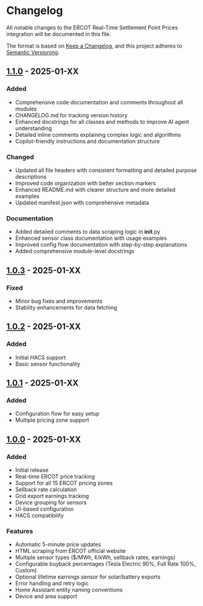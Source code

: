 # Changelog

All notable changes to the ERCOT Real-Time Settlement Point Prices integration will be documented in this file.

The format is based on [Keep a Changelog](https://keepachangelog.com/en/1.0.0/),
and this project adheres to [Semantic Versioning](https://semver.org/spec/v2.0.0.html).

## [1.1.0] - 2025-01-XX

### Added
- Comprehensive code documentation and comments throughout all modules
- CHANGELOG.md for tracking version history
- Enhanced docstrings for all classes and methods to improve AI agent understanding
- Detailed inline comments explaining complex logic and algorithms
- Copilot-friendly instructions and documentation structure

### Changed
- Updated all file headers with consistent formatting and detailed purpose descriptions
- Improved code organization with better section markers
- Enhanced README.md with clearer structure and more detailed examples
- Updated manifest.json with comprehensive metadata

### Documentation
- Added detailed comments to data scraping logic in __init__.py
- Enhanced sensor class documentation with usage examples
- Improved config flow documentation with step-by-step explanations
- Added comprehensive module-level docstrings

## [1.0.3] - 2025-01-XX

### Fixed
- Minor bug fixes and improvements
- Stability enhancements for data fetching

## [1.0.2] - 2025-01-XX

### Added
- Initial HACS support
- Basic sensor functionality

## [1.0.1] - 2025-01-XX

### Added
- Configuration flow for easy setup
- Multiple pricing zone support

## [1.0.0] - 2025-01-XX

### Added
- Initial release
- Real-time ERCOT price tracking
- Support for all 15 ERCOT pricing zones
- Sellback rate calculation
- Grid export earnings tracking
- Device grouping for sensors
- UI-based configuration
- HACS compatibility

### Features
- Automatic 5-minute price updates
- HTML scraping from ERCOT official website
- Multiple sensor types ($/MWh, ¢/kWh, sellback rates, earnings)
- Configurable buyback percentages (Tesla Electric 90%, Full Rate 100%, Custom)
- Optional lifetime earnings sensor for solar/battery exports
- Error handling and retry logic
- Home Assistant entity naming conventions
- Device and area support

[1.1.0]: https://github.com/GrumpyTanker/ERCOT-Settlement-Price-Point/compare/v1.0.3...v1.1.0
[1.0.3]: https://github.com/GrumpyTanker/ERCOT-Settlement-Price-Point/releases/tag/v1.0.3
[1.0.2]: https://github.com/GrumpyTanker/ERCOT-Settlement-Price-Point/releases/tag/v1.0.2
[1.0.1]: https://github.com/GrumpyTanker/ERCOT-Settlement-Price-Point/releases/tag/v1.0.1
[1.0.0]: https://github.com/GrumpyTanker/ERCOT-Settlement-Price-Point/releases/tag/v1.0.0
